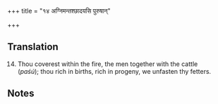 +++
title = "१४ अग्निमन्तश्छादयसि पुरुषान्"

+++
## Translation
14. Thou coverest within the fire, the men together with the cattle  
(*paśú*); thou rich in births, rich in progeny, we unfasten thy fetters.

## Notes

